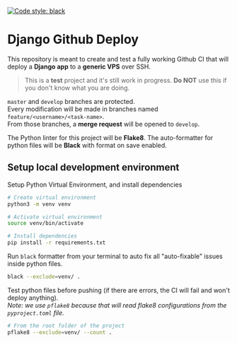 [![Code style: black](https://img.shields.io/badge/code%20style-black-000000.svg)](https://github.com/psf/black)


# Django Github Deploy
This repository is meant to create and test a fully working Github CI that will deploy a **Django app** to a **generic VPS** over SSH.

> This is a **test** project and it's still work in progress. **Do NOT** use this if you don't know what you are doing.

`master` and `develop` branches are protected.\
Every modification will be made in branches named `feature/<username>/<task-name>`.\
From those branches, a **merge request** will be opened to `develop`.

The Python linter for this project will be **Flake8**. The auto-formatter for python files will be **Black** with format on save enabled. 

## Setup local development environment
Setup Python Virtual Environment, and install dependencies
```sh
# Create virtual environment
python3 -m venv venv

# Activate virtual environment
source venv/bin/activate

# Install dependencies
pip install -r requirements.txt
```

Run `black` formatter from your terminal to auto fix all "auto-fixable" issues inside python files.
```sh
black --exclude=venv/ .
```

Test python files before pushing (if there are errors, the CI will fail and won't deploy anything).\
*Note: we use `pflake8` because that will read flake8 configurations from the `pyproject.toml` file.*
```sh
# From the root folder of the project
pflake8 --exclude=venv/ --count .
```
